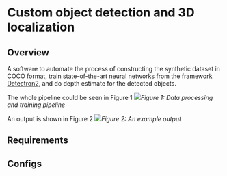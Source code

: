 # Custom object detection and 3D localization
## Overview
A software to automate the process of constructing the synthetic dataset
in COCO format, train state-of-the-art neural networks from the framework 
[Detectron2](https://github.com/facebookresearch/detectron2), and do depth 
estimate for the detected objects.

The whole pipeline could be seen in Figure 1 
![](./docs/images/pipeline.png)*Figure 1: Data processing and training pipeline*

An output is shown in Figure 2
![](./docs/images/output.png)*Figure 2: An example output*

## Requirements 

## Configs



